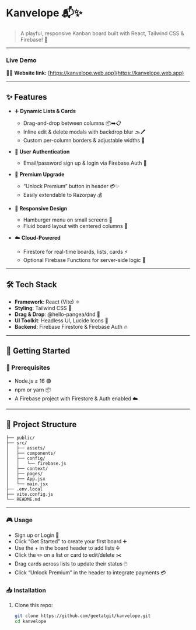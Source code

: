 # Kanvelope 📬✨

> A playful, responsive Kanban board built with React, Tailwind CSS & Firebase! 🎉

---
### Live Demo

🔗🌐 **Website link:** [https://kanvelope.web.app](https://kanvelope.web.app)




---

## ✨ Features

- ➕ **Dynamic Lists & Cards**  
  - Drag-and-drop between columns 📦➡️📋  
  - Inline edit & delete modals with backdrop blur 🌫️🖊️  
  - Custom per-column borders & adjustable widths 🎨

- 🔐 **User Authentication**  
  - Email/password sign up & login via Firebase Auth 🔑  

- 💎 **Premium Upgrade**  
  - “Unlock Premium” button in header 💳✨  
  - Easily extendable to Razorpay 💰  

- 📱 **Responsive Design**  
  - Hamburger menu on small screens 🍔  
  - Fluid board layout with centered columns 🔄  

- ☁️ **Cloud-Powered**  
  - Firestore for real-time boards, lists, cards ⚡  
  - Optional Firebase Functions for server-side logic 🚀  

---

## 🛠 Tech Stack

- **Framework**: React (Vite) ⚛️  
- **Styling**: Tailwind CSS 🎨  
- **Drag & Drop**: @hello-pangea/dnd 👐  
- **UI Toolkit**: Headless UI, Lucide Icons 💎  
- **Backend**: Firebase Firestore & Firebase Auth 🔥  

---

## 🚀 Getting Started

### 🔧 Prerequisites

- Node.js ≥ 16 🟢  
- npm or yarn 📦  
- A Firebase project with Firestore & Auth enabled ☁️
---

## 📁 Project Structure

```text
├── public/                 
├── src/
│   ├── assets/             
│   ├── components/         
│   ├── config/             
│   │   └── firebase.js     
│   ├── context/            
│   ├── pages/              
│   ├── App.jsx             
│   └── main.jsx            
├── .env.local                   
├── vite.config.js          
└── README.md               
```          
---

### 🎮 Usage

- Sign up or Login 🔐
- Click “Get Started” to create your first board ➕
- Use the + in the board header to add lists ➗
- Click the ✏️ on a list or card to edit/delete ✂️
- Drag cards across lists to update their status 🖱️
- Click “Unlock Premium” in the header to integrate payments 💳



### 📥 Installation

1. Clone this repo:  
   ```bash
   git clone https://github.com/geetatgit/kanvelope.git
   cd kanvelope
